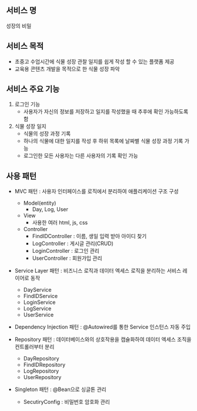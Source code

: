 ## 서비스 명
성장의 비밀

## 서비스 목적
- 초중고 수업시간에 식물 성장 관찰 일지를 쉽게 작성 할 수 있는 플랫폼 제공
- 교육용 콘텐츠 개발을 목적으로 한 식물 성장 파악

## 서비스 주요 기능
1. 로그인 기능
   - 사용자가 자신의 정보를 저장하고 일지를 작성했을 때 추후에 확인 가능하도록 함
2. 식물 성장 일지
   - 식물의 성장 과정 기록
   - 하나의 식물에 대한 일지를 작성 후 하위 목록에 날짜별 식물 성장 과정 기록 가능
   - 로그인한 모든 사용자는 다른 사용자의 기록 확인 가능
  
## 사용 패턴

- MVC 패턴 : 사용자 인터페이스를 로직에서 분리하여 애플리케이션 구조 구성
  - Model(entity)
    - Day, Log, User
  - View
    - 사용한 여러 html, js, css
  - Controller
    - FindIDController : 이름, 생일 입력 받아 아이디 찾기
    - LogController : 게시글 관리(CRUD)
    - LoginController : 로그인 관리
    - UserController : 회원가입 관리
      
- Service Layer 패턴 : 비즈니스 로직과 데이터 엑세스 로직을 분리하는 서비스 레이어로 동작
  - DayService
  - FindIDService
  - LoginService
  - LogService
  - UserService
     
- Dependency Injection 패턴 : @Autowired를 통한 Service 인스턴스 자동 주입

- Repository 패턴 : 데이터베이스와의 상호작용을 캡슐화하여 데이터 엑세스 조직을 컨트롤러부터 분리
  - DayRepository
  - FindIDRepository
  - LogRepository
  - UserRepository
  
- Singleton 패턴 : @Bean으로 싱글톤 관리
  - SecutiryConfig : 비밀번호 암호화 관리
